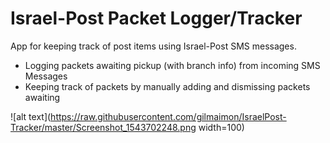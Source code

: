 # Israel-Post Packet Logger/Tracker 

App for keeping track of post items using Israel-Post SMS messages.

  - Logging packets awaiting pickup (with branch info) from incoming SMS Messages
  - Keeping track of packets by manually adding and dismissing packets awaiting 
  
 
![alt text](https://raw.githubusercontent.com/gilmaimon/IsraelPost-Tracker/master/Screenshot_1543702248.png width=100)
